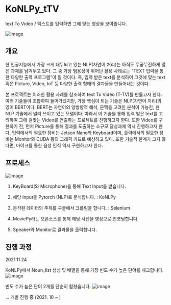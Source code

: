 # KoNLPy_tTV
text To Video / 텍스트를 입력하면 그에 맞는 영상을 보여줍니다.

![image](https://github.com/Junst/KoNLPy_tTV/blob/master/GitPic/%EA%B7%B8%EB%A6%BC1.jpg)

## 개요
현 인공지능에서 가장 크게 대두되고 있는 NLP(자연어 처리)는 아직도 무궁무진하게 많은 과제를 남겨두고 있다. 그 중 가장 범용성이 뛰어난 활용 사례로는 “TEXT 입력을 통한 다양한 출력 프로그램”이 될 것이다. 즉, 입력 받은 text를 분석하여 그것에 맞는 text 혹은 Picture, Video, IoT 등 다양한 출력 형태의 결과물을 만들어내는 것이다.

본 프로젝트는 이러한 활용 사례를 참조하여 text To Video (T-TV)를 만들고자 한다. 여러 기술들이 조합하여 들어가겠지만, 가장 핵심이 되는 기술은 NLP(자연어 처리)의 영어 BERT이다. BERT는 자연어의 양방향적 해석, 문맥을 고려한 분석이 가능한, 현 NLP 기술에서 널리 쓰이고 있는 모델이다. 따라서 이 기술을 통해 입력 받은 text를 고려하여 그에 걸맞는 Video를 연출하는 프로젝트를 진행하고자 한다. 또한 Video를 구현하기 전, 먼저 Picture를 통해 결과를 도출하는 소규모 달성과제 역시 진행하고자 한다.
입력에서의 필요한 장비는 Jetson Nano와 Keyboard이며, 출력에서의 필요한 장비는 Monitor와 CUDA 등의 그래픽 카드로 예상하고 있다. 또한 기술적 한계가 크지 않다면, 마이크를 통한 음성 인식 역시 구현하고자 한다.


## 프로세스
![image](https://github.com/Junst/KoNLPy_tTV/blob/master/GitPic/%EA%B7%B8%EB%A6%BC2.png)

1. KeyBoard(와 Microphone)을 통해 Text Input을 받습니다.

2. 해당 Input을 Pytorch (NLP)로 분석합니다. : KoNLPy 

3. 분석된 데이터의 주제를 구글에서 크롤링을 합니다. : Selenium

4. MoviePy라는 오픈소스를 통해 해당 사진을 영상으로 인코딩합니다.

5. Speaker와 Monitor로 결과물을 출력합니다.


## 진행 과정
2021.11.24

KoNLPy에서 Noun_list 생성 및 배열을 통해 가장 빈도 수가 높은 단어를 체크합니다.
![image](https://github.com/Junst/KoNLPy_tTV/blob/master/GitPic/tTV_NLP1.png)

빈도 수가 높은 단어 2개를 단순히 합쳤습니다.
![image](https://github.com/Junst/KoNLPy_tTV/blob/master/GitPic/tTV_NLP2.PNG)



... 개발 진행 중 (2021. 10 ~ )
